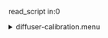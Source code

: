 read_script in:0<details><summary>diffuser-calibration.menu</summary><blockquote><pre>read_script in:0<details><summary>diffuser-calibration.cbk</summary><blockquote><pre>read_script in:0<details><summary>gain_high.rcp</summary><blockquote><pre>gain high
The above script included:0 seconds of data collection</pre></blockquote></details>read_script out 0 0read_script in:0<details><summary>Exposure_80.rcp</summary><blockquote><pre>exposure 80
The above script included:0 seconds of data collection</pre></blockquote></details>read_script out 0 0read_script in:0<details><summary>setupFlat.rcp</summary><blockquote><pre>diffuser  in
cover out
occ		out
shut	out
calib	out
The above script included:0 seconds of data collection</pre></blockquote></details>read_script out 0 0read_script in:0<details><summary>setupDark.rcp</summary><blockquote><pre>shut	in
The above script included:0 seconds of data collection</pre></blockquote></details>read_script out 0 0read_script in:0<details><summary>dark_01wave_1beam_16sums_10rep_BOTH.rcp</summary><blockquote><pre>shut	in
data	rcam	both	656.28	16
data	rcam	both	656.28	16
data	rcam	both	656.28	16
data	rcam	both	656.28	16
data	rcam	both	656.28	16
data	rcam	both	656.28	16
data	rcam	both	656.28	16
data	rcam	both	656.28	16
data	rcam	both	656.28	16
data	rcam	both	656.28	16
The above script included:54200 seconds of data collection</pre></blockquote></details>read_script out 54200 54200read_script in:54200<details><summary>setupFlat.rcp</summary><blockquote><pre>diffuser  in
cover out
occ		out
shut	out
calib	out
The above script included:54200 seconds of data collection</pre></blockquote></details>read_script out 108400 54200read_script in:108400<details><summary>530_FW.rcp</summary><blockquote><pre>prefilterrange 530
The above script included:108400 seconds of data collection</pre></blockquote></details>read_script out 216800 108400read_script in:216800<details><summary>530_01wave_2beam_16sums_4rep_BOTH.rcp</summary><blockquote><pre>data	rcam	both	530.30	16
data	tcam	both	530.30	16
data	rcam	both	530.30	16
data	tcam	both	530.30	16
data	rcam	both	530.30	16
data	tcam	both	530.30	16
data	rcam	both	530.30	16
data	tcam	both	530.30	16
The above script included:260160 seconds of data collection</pre></blockquote></details>read_script out 476960 260160read_script in:476960<details><summary>637_FW.rcp</summary><blockquote><pre>prefilterrange 637
The above script included:476960 seconds of data collection</pre></blockquote></details>read_script out 953920 476960read_script in:953920<details><summary>637_01wave_2beam_16sums_4rep_BOTH.rcp</summary><blockquote><pre>data	rcam	both	637.40	16
data	tcam	both	637.40	16
data	rcam	both	637.40	16
data	tcam	both	637.40	16
data	rcam	both	637.40	16
data	tcam	both	637.40	16
data	rcam	both	637.40	16
data	tcam	both	637.40	16
The above script included:997280 seconds of data collection</pre></blockquote></details>read_script out 1951200 997280read_script in:1951200<details><summary>656_FW.rcp</summary><blockquote><pre>prefilterrange 656
The above script included:1951200 seconds of data collection</pre></blockquote></details>read_script out 3902400 1951200read_script in:3902400<details><summary>656_01wave_2beam_16sums_4rep_BOTH.rcp</summary><blockquote><pre>data	rcam	both	656.28	16
data	tcam	both	656.28	16
data	rcam	both	656.28	16
data	tcam	both	656.28	16
data	rcam	both	656.28	16
data	tcam	both	656.28	16
data	rcam	both	656.28	16
data	tcam	both	656.28	16
The above script included:3945760 seconds of data collection</pre></blockquote></details>read_script out 7848160 3945760read_script in:7848160<details><summary>706_FW.rcp</summary><blockquote><pre>prefilterrange 706
The above script included:7848160 seconds of data collection</pre></blockquote></details>read_script out 15696320 7848160read_script in:15696320<details><summary>706_01wave_2beam_16sums_4rep_BOTH.rcp</summary><blockquote><pre>data	rcam	both	706.20	16
data	tcam	both	706.20	16
data	rcam	both	706.20	16
data	tcam	both	706.20	16
data	rcam	both	706.20	16
data	tcam	both	706.20	16
data	rcam	both	706.20	16
data	tcam	both	706.20	16
The above script included:15739680 seconds of data collection</pre></blockquote></details>read_script out 31436000 15739680read_script in:31436000<details><summary>789_FW.rcp</summary><blockquote><pre>prefilterrange 789
The above script included:31436000 seconds of data collection</pre></blockquote></details>read_script out 62872000 31436000read_script in:62872000<details><summary>789_01wave_2beam_16sums_4rep_BOTH.rcp</summary><blockquote><pre>data	rcam	both	789.40	16
data	tcam	both	789.40	16
data	rcam	both	789.40	16
data	tcam	both	789.40	16
data	rcam	both	789.40	16
data	tcam	both	789.40	16
data	rcam	both	789.40	16
data	tcam	both	789.40	16
The above script included:62915360 seconds of data collection</pre></blockquote></details>read_script out 125787360 62915360read_script in:125787360<details><summary>1074_FW.rcp</summary><blockquote><pre>prefilterrange 1074
The above script included:125787360 seconds of data collection</pre></blockquote></details>read_script out 251574720 125787360read_script in:251574720<details><summary>1074_01wave_2beam_16sums_4rep_BOTH.rcp</summary><blockquote><pre>data	rcam	both	1074.70	16
data	tcam	both	1074.70	16
data	rcam	both	1074.70	16
data	tcam	both	1074.70	16
data	rcam	both	1074.70	16
data	tcam	both	1074.70	16
data	rcam	both	1074.70	16
data	tcam	both	1074.70	16
The above script included:251618080 seconds of data collection</pre></blockquote></details>read_script out 503192800 251618080read_script in:503192800<details><summary>1079_FW.rcp</summary><blockquote><pre>prefilterrange 1079
The above script included:503192800 seconds of data collection</pre></blockquote></details>read_script out 1006385600 503192800read_script in:1006385600<details><summary>1079_01wave_2beam_16sums_4rep_BOTH.rcp</summary><blockquote><pre>data	rcam	both	1079.80	16
data	tcam	both	1079.80	16
data	rcam	both	1079.80	16
data	tcam	both	1079.80	16
data	rcam	both	1079.80	16
data	tcam	both	1079.80	16
data	rcam	both	1079.80	16
data	tcam	both	1079.80	16
The above script included:1006428960 seconds of data collection</pre></blockquote></details>read_script out 2012814560 1006428960read_script in:2012814560<details><summary>1083_FW.rcp</summary><blockquote><pre>prefilterrange 1083
The above script included:2012814560 seconds of data collection</pre></blockquote></details>read_script out 4025629120 2012814560read_script in:4025629120<details><summary>1083_01wave_2beam_16sums_4rep_BOTH.rcp</summary><blockquote><pre>data	rcam	both	1083.00	16
data	tcam	both	1083.00	16
data	rcam	both	1083.00	16
data	tcam	both	1083.00	16
data	rcam	both	1083.00	16
data	tcam	both	1083.00	16
data	rcam	both	1083.00	16
data	tcam	both	1083.00	16
The above script included:4025672480 seconds of data collection</pre></blockquote></details>read_script out 8051301600 4025672480read_script in:8051301600<details><summary>setupDark.rcp</summary><blockquote><pre>shut	in
The above script included:8051301600 seconds of data collection</pre></blockquote></details>read_script out 16102603200 8051301600read_script in:16102603200<details><summary>dark_01wave_1beam_16sums_10rep_BOTH.rcp</summary><blockquote><pre>shut	in
data	rcam	both	656.28	16
data	rcam	both	656.28	16
data	rcam	both	656.28	16
data	rcam	both	656.28	16
data	rcam	both	656.28	16
data	rcam	both	656.28	16
data	rcam	both	656.28	16
data	rcam	both	656.28	16
data	rcam	both	656.28	16
data	rcam	both	656.28	16
The above script included:16102657400 seconds of data collection</pre></blockquote></details>read_script out 32205260600 16102657400read_script in:32205260600<details><summary>setupND.rcp</summary><blockquote><pre>shut in
diffuser  out
nd in
cover out
occ		out
calib	out
shut	out
The above script included:32205260600 seconds of data collection</pre></blockquote></details>read_script out 64410521200 32205260600read_script in:64410521200<details><summary>530_FW.rcp</summary><blockquote><pre>prefilterrange 530
The above script included:64410521200 seconds of data collection</pre></blockquote></details>read_script out 128821042400 64410521200read_script in:128821042400<details><summary>530_01wave_2beam_16sums_4rep_BOTH.rcp</summary><blockquote><pre>data	rcam	both	530.30	16
data	tcam	both	530.30	16
data	rcam	both	530.30	16
data	tcam	both	530.30	16
data	rcam	both	530.30	16
data	tcam	both	530.30	16
data	rcam	both	530.30	16
data	tcam	both	530.30	16
The above script included:128821085760 seconds of data collection</pre></blockquote></details>read_script out 257642128160 128821085760read_script in:257642128160<details><summary>637_FW.rcp</summary><blockquote><pre>prefilterrange 637
The above script included:257642128160 seconds of data collection</pre></blockquote></details>read_script out 515284256320 257642128160read_script in:515284256320<details><summary>637_01wave_2beam_16sums_4rep_BOTH.rcp</summary><blockquote><pre>data	rcam	both	637.40	16
data	tcam	both	637.40	16
data	rcam	both	637.40	16
data	tcam	both	637.40	16
data	rcam	both	637.40	16
data	tcam	both	637.40	16
data	rcam	both	637.40	16
data	tcam	both	637.40	16
The above script included:515284299680 seconds of data collection</pre></blockquote></details>read_script out 1030568556000 515284299680read_script in:1030568556000<details><summary>656_FW.rcp</summary><blockquote><pre>prefilterrange 656
The above script included:1030568556000 seconds of data collection</pre></blockquote></details>read_script out 2061137112000 1030568556000read_script in:2061137112000<details><summary>656_01wave_2beam_16sums_4rep_BOTH.rcp</summary><blockquote><pre>data	rcam	both	656.28	16
data	tcam	both	656.28	16
data	rcam	both	656.28	16
data	tcam	both	656.28	16
data	rcam	both	656.28	16
data	tcam	both	656.28	16
data	rcam	both	656.28	16
data	tcam	both	656.28	16
The above script included:2061137155360 seconds of data collection</pre></blockquote></details>read_script out 4122274267360 2061137155360read_script in:4122274267360<details><summary>706_FW.rcp</summary><blockquote><pre>prefilterrange 706
The above script included:4122274267360 seconds of data collection</pre></blockquote></details>read_script out 8244548534720 4122274267360read_script in:8244548534720<details><summary>706_01wave_2beam_16sums_4rep_BOTH.rcp</summary><blockquote><pre>data	rcam	both	706.20	16
data	tcam	both	706.20	16
data	rcam	both	706.20	16
data	tcam	both	706.20	16
data	rcam	both	706.20	16
data	tcam	both	706.20	16
data	rcam	both	706.20	16
data	tcam	both	706.20	16
The above script included:8244548578080 seconds of data collection</pre></blockquote></details>read_script out 16489097112800 8244548578080read_script in:16489097112800<details><summary>789_FW.rcp</summary><blockquote><pre>prefilterrange 789
The above script included:16489097112800 seconds of data collection</pre></blockquote></details>read_script out 32978194225600 16489097112800read_script in:32978194225600<details><summary>789_01wave_2beam_16sums_4rep_BOTH.rcp</summary><blockquote><pre>data	rcam	both	789.40	16
data	tcam	both	789.40	16
data	rcam	both	789.40	16
data	tcam	both	789.40	16
data	rcam	both	789.40	16
data	tcam	both	789.40	16
data	rcam	both	789.40	16
data	tcam	both	789.40	16
The above script included:32978194268960 seconds of data collection</pre></blockquote></details>read_script out 65956388494560 32978194268960read_script in:65956388494560<details><summary>1074_FW.rcp</summary><blockquote><pre>prefilterrange 1074
The above script included:65956388494560 seconds of data collection</pre></blockquote></details>read_script out 131912776989120 65956388494560read_script in:131912776989120<details><summary>1074_01wave_2beam_16sums_4rep_BOTH.rcp</summary><blockquote><pre>data	rcam	both	1074.70	16
data	tcam	both	1074.70	16
data	rcam	both	1074.70	16
data	tcam	both	1074.70	16
data	rcam	both	1074.70	16
data	tcam	both	1074.70	16
data	rcam	both	1074.70	16
data	tcam	both	1074.70	16
The above script included:131912777032480 seconds of data collection</pre></blockquote></details>read_script out 263825554021600 131912777032480read_script in:263825554021600<details><summary>1079_FW.rcp</summary><blockquote><pre>prefilterrange 1079
The above script included:263825554021600 seconds of data collection</pre></blockquote></details>read_script out 527651108043200 263825554021600read_script in:527651108043200<details><summary>1079_01wave_2beam_16sums_4rep_BOTH.rcp</summary><blockquote><pre>data	rcam	both	1079.80	16
data	tcam	both	1079.80	16
data	rcam	both	1079.80	16
data	tcam	both	1079.80	16
data	rcam	both	1079.80	16
data	tcam	both	1079.80	16
data	rcam	both	1079.80	16
data	tcam	both	1079.80	16
The above script included:527651108086560 seconds of data collection</pre></blockquote></details>read_script out 1055302216129760 527651108086560read_script in:1055302216129760<details><summary>1083_FW.rcp</summary><blockquote><pre>prefilterrange 1083
The above script included:1055302216129760 seconds of data collection</pre></blockquote></details>read_script out 2110604432259520 1055302216129760read_script in:2110604432259520<details><summary>1083_01wave_2beam_16sums_4rep_BOTH.rcp</summary><blockquote><pre>data	rcam	both	1083.00	16
data	tcam	both	1083.00	16
data	rcam	both	1083.00	16
data	tcam	both	1083.00	16
data	rcam	both	1083.00	16
data	tcam	both	1083.00	16
data	rcam	both	1083.00	16
data	tcam	both	1083.00	16
The above script included:2110604432302880 seconds of data collection</pre></blockquote></details>read_script out 4221208864562400 2110604432302880read_script in:4221208864562400<details><summary>setupDark.rcp</summary><blockquote><pre>shut	in
The above script included:4221208864562400 seconds of data collection</pre></blockquote></details>read_script out 8442417729124800 4221208864562400read_script in:8442417729124800<details><summary>dark_01wave_1beam_16sums_10rep_BOTH.rcp</summary><blockquote><pre>shut	in
data	rcam	both	656.28	16
data	rcam	both	656.28	16
data	rcam	both	656.28	16
data	rcam	both	656.28	16
data	rcam	both	656.28	16
data	rcam	both	656.28	16
data	rcam	both	656.28	16
data	rcam	both	656.28	16
data	rcam	both	656.28	16
data	rcam	both	656.28	16
The above script included:8442417729179000 seconds of data collection</pre></blockquote></details>read_script out 16884835458303800 8442417729179000read_script in:16884835458303800<details><summary>ND_OUT.rcp</summary><blockquote><pre>nd out
The above script included:16884835458303800 seconds of data collection</pre></blockquote></details>read_script out 33769670916607600 16884835458303800read_script in:33769670916607600<details><summary>setupND.rcp</summary><blockquote><pre>shut in
diffuser  out
nd in
cover out
occ		out
calib	out
shut	out
The above script included:33769670916607600 seconds of data collection</pre></blockquote></details>read_script out 67539341833215200 33769670916607600read_script in:67539341833215200<details><summary>530_01wave_2beam_16sums_4rep_BOTH.rcp</summary><blockquote><pre>data	rcam	both	530.30	16
data	tcam	both	530.30	16
data	rcam	both	530.30	16
data	tcam	both	530.30	16
data	rcam	both	530.30	16
data	tcam	both	530.30	16
data	rcam	both	530.30	16
data	tcam	both	530.30	16
The above script included:67539341833258560 seconds of data collection</pre></blockquote></details>read_script out 135078683666473760 67539341833258560read_script in:135078683666473760<details><summary>637_FW.rcp</summary><blockquote><pre>prefilterrange 637
The above script included:135078683666473760 seconds of data collection</pre></blockquote></details>read_script out 270157367332947520 135078683666473760read_script in:270157367332947520<details><summary>637_01wave_2beam_16sums_4rep_BOTH.rcp</summary><blockquote><pre>data	rcam	both	637.40	16
data	tcam	both	637.40	16
data	rcam	both	637.40	16
data	tcam	both	637.40	16
data	rcam	both	637.40	16
data	tcam	both	637.40	16
data	rcam	both	637.40	16
data	tcam	both	637.40	16
The above script included:270157367332990880 seconds of data collection</pre></blockquote></details>read_script out 540314734665938400 270157367332990880read_script in:540314734665938400<details><summary>656_FW.rcp</summary><blockquote><pre>prefilterrange 656
The above script included:540314734665938400 seconds of data collection</pre></blockquote></details>read_script out 1080629469331876800 540314734665938400read_script in:1080629469331876800<details><summary>656_01wave_2beam_16sums_4rep_BOTH.rcp</summary><blockquote><pre>data	rcam	both	656.28	16
data	tcam	both	656.28	16
data	rcam	both	656.28	16
data	tcam	both	656.28	16
data	rcam	both	656.28	16
data	tcam	both	656.28	16
data	rcam	both	656.28	16
data	tcam	both	656.28	16
The above script included:1080629469331920160 seconds of data collection</pre></blockquote></details>read_script out 2161258938663796960 1080629469331920160read_script in:2161258938663796960<details><summary>706_FW.rcp</summary><blockquote><pre>prefilterrange 706
The above script included:2161258938663796960 seconds of data collection</pre></blockquote></details>read_script out 4322517877327593920 2161258938663796960read_script in:4322517877327593920<details><summary>706_01wave_2beam_16sums_4rep_BOTH.rcp</summary><blockquote><pre>data	rcam	both	706.20	16
data	tcam	both	706.20	16
data	rcam	both	706.20	16
data	tcam	both	706.20	16
data	rcam	both	706.20	16
data	tcam	both	706.20	16
data	rcam	both	706.20	16
data	tcam	both	706.20	16
The above script included:4322517877327637280 seconds of data collection</pre></blockquote></details>read_script out 8645035754655231200 4322517877327637280read_script in:8645035754655231200<details><summary>789_FW.rcp</summary><blockquote><pre>prefilterrange 789
The above script included:8645035754655231200 seconds of data collection</pre></blockquote></details>read_script out 17290071509310462400 8645035754655231200read_script in:17290071509310462400<details><summary>789_01wave_2beam_16sums_4rep_BOTH.rcp</summary><blockquote><pre>data	rcam	both	789.40	16
data	tcam	both	789.40	16
data	rcam	both	789.40	16
data	tcam	both	789.40	16
data	rcam	both	789.40	16
data	tcam	both	789.40	16
data	rcam	both	789.40	16
data	tcam	both	789.40	16
The above script included:17290071509310505760 seconds of data collection</pre></blockquote></details>read_script out 34580143018620968160 17290071509310505760read_script in:34580143018620968160<details><summary>1074_FW.rcp</summary><blockquote><pre>prefilterrange 1074
The above script included:34580143018620968160 seconds of data collection</pre></blockquote></details>read_script out 69160286037241936320 34580143018620968160read_script in:69160286037241936320<details><summary>1074_01wave_2beam_16sums_4rep_BOTH.rcp</summary><blockquote><pre>data	rcam	both	1074.70	16
data	tcam	both	1074.70	16
data	rcam	both	1074.70	16
data	tcam	both	1074.70	16
data	rcam	both	1074.70	16
data	tcam	both	1074.70	16
data	rcam	both	1074.70	16
data	tcam	both	1074.70	16
The above script included:69160286037241979680 seconds of data collection</pre></blockquote></details>read_script out 138320572074483916000 69160286037241979680read_script in:138320572074483916000<details><summary>1079_FW.rcp</summary><blockquote><pre>prefilterrange 1079
The above script included:138320572074483916000 seconds of data collection</pre></blockquote></details>read_script out 276641144148967832000 138320572074483916000read_script in:276641144148967832000<details><summary>1079_01wave_2beam_16sums_4rep_BOTH.rcp</summary><blockquote><pre>data	rcam	both	1079.80	16
data	tcam	both	1079.80	16
data	rcam	both	1079.80	16
data	tcam	both	1079.80	16
data	rcam	both	1079.80	16
data	tcam	both	1079.80	16
data	rcam	both	1079.80	16
data	tcam	both	1079.80	16
The above script included:276641144148967875360 seconds of data collection</pre></blockquote></details>read_script out 553282288297935707360 276641144148967875360read_script in:553282288297935707360<details><summary>1083_FW.rcp</summary><blockquote><pre>prefilterrange 1083
The above script included:553282288297935707360 seconds of data collection</pre></blockquote></details>read_script out 1106564576595871414720 553282288297935707360read_script in:1106564576595871414720<details><summary>1083_01wave_2beam_16sums_4rep_BOTH.rcp</summary><blockquote><pre>data	rcam	both	1083.00	16
data	tcam	both	1083.00	16
data	rcam	both	1083.00	16
data	tcam	both	1083.00	16
data	rcam	both	1083.00	16
data	tcam	both	1083.00	16
data	rcam	both	1083.00	16
data	tcam	both	1083.00	16
The above script included:1106564576595871458080 seconds of data collection</pre></blockquote></details>read_script out 2213129153191742872800 1106564576595871458080read_script in:2213129153191742872800<details><summary>setupDark.rcp</summary><blockquote><pre>shut	in
The above script included:2213129153191742872800 seconds of data collection</pre></blockquote></details>read_script out 4426258306383485745600 2213129153191742872800The above script included:4426258306383485745600 seconds of data collection</pre></blockquote></details>read_script out 4426258306383485745600 4426258306383485745600The above script included:4426258306383485745600 seconds of data collection</pre></blockquote></details>